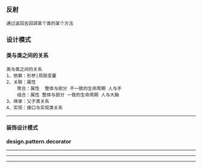 

### 反射
```
通过返回去回调某个类的某个方法
```


### 设计模式

#### 类与类之间的关系
```
类与类之间的关系
1、依赖：形参|局部变量
2、关联：属性
    聚合：属性  整体与部分 不一致的生命周期 人与手
    组合：属性 整体与部分 一致的生命周期 人与大脑
3、继承：父子类关系
4、实现：接口与实现类关系
```

****

#### 装饰设计模式
**design.pattern.decorator**


****

****
****